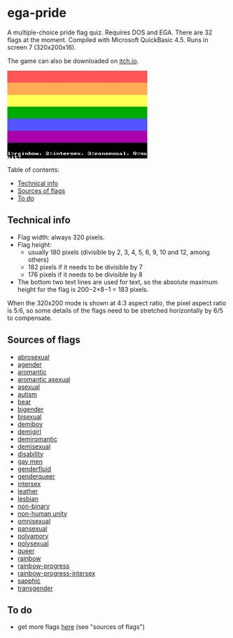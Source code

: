 # ega-pride
A multiple-choice pride flag quiz. Requires DOS and EGA. There are 32 flags at the moment. Compiled with Microsoft QuickBasic 4.5. Runs in screen 7 (320x200x16).

The game can also be downloaded on [itch.io](https://qalle.itch.io/ega-pride).

![screenshot; shows the rainbow flag and asks if it's the rainbow, intersex or pansexual flag](snap.png)

Table of contents:
* [Technical info](#technical-info)
* [Sources of flags](#sources-of-flags)
* [To do](#to-do)

## Technical info
* Flag width: always 320 pixels.
* Flag height:
  * usually 180 pixels (divisible by 2, 3, 4, 5, 6, 9, 10 and 12, among others)
  * 182 pixels if it needs to be divisible by 7
  * 176 pixels if it needs to be divisible by 8
* The bottom two text lines are used for text, so the absolute maximum height for the flag is 200&minus;2&times;8&minus;1 = 183 pixels.

When the 320x200 mode is shown at 4:3 aspect ratio, the pixel aspect ratio is 5:6, so some details of the flags need to be stretched horizontally by 6/5 to compensate.

## Sources of flags
* [abrosexual](https://commons.wikimedia.org/wiki/File:Abrosexual_flag.svg)
* [agender](https://commons.wikimedia.org/wiki/File:Agender_pride_flag.svg)
* [aromantic](https://commons.wikimedia.org/wiki/File:Aromantic_Pride_Flag.svg)
* [aromantic asexual](https://commons.wikimedia.org/wiki/File:Aroace_flag.svg)
* [asexual](https://commons.wikimedia.org/wiki/File:Asexual_Pride_Flag.svg)
* [autism](https://commons.wikimedia.org/wiki/File:Autistic_Pride_Flag.png)
* [bear](https://commons.wikimedia.org/wiki/File:Bear_Brotherhood_flag.svg)
* [bigender](https://commons.wikimedia.org/wiki/File:Bigender_Flag.svg)
* [bisexual](https://commons.wikimedia.org/wiki/File:Bisexual_Pride_Flag.svg)
* [demiboy](https://commons.wikimedia.org/wiki/File:Demiboy_Flag.svg)
* [demigirl](https://commons.wikimedia.org/wiki/File:Demigirl_Flag.svg)
* [demiromantic](https://commons.wikimedia.org/wiki/File:Demiromantic_Pride_Flag.svg)
* [demisexual](https://commons.wikimedia.org/wiki/File:Demisexual_Pride_Flag.svg)
* [disability](https://commons.wikimedia.org/wiki/File:Visually_Safe_Disability_Pride_Flag.svg)
* [gay men](https://commons.wikimedia.org/wiki/File:5-striped_New_Gay_Male_Pride_Flag.svg)
* [genderfluid](https://commons.wikimedia.org/wiki/File:Genderfluidity_Pride-Flag.svg)
* [genderqueer](https://commons.wikimedia.org/wiki/File:Genderqueer_Pride_Flag.svg)
* [intersex](https://commons.wikimedia.org/wiki/File:Intersex_Pride_Flag.svg)
* [leather](https://commons.wikimedia.org/wiki/File:Leather,_Latex,_and_BDSM_pride_-_Light.svg)
* [lesbian](https://commons.wikimedia.org/wiki/File:Lesbian_Pride_Flag_2019.svg)
* [non-binary](https://commons.wikimedia.org/wiki/File:Nonbinary_flag.svg)
* [non-human unity](https://therian.fandom.com/wiki/Non-human_Unity_Flag)
* [omnisexual](https://commons.wikimedia.org/wiki/File:Omnisexuality_flag.svg)
* [pansexual](https://commons.wikimedia.org/wiki/File:Pansexuality_Pride_Flag.svg)
* [polyamory](https://commons.wikimedia.org/wiki/File:Tricolor_Polyamory_Pride_Flag.svg)
* [polysexual](https://commons.wikimedia.org/wiki/File:Polysexuality_Pride_Flag.svg)
* [queer](https://commons.wikimedia.org/wiki/File:Queer_Flag.svg)
* [rainbow](https://commons.wikimedia.org/wiki/File:Gay_Pride_Flag.svg)
* [rainbow-progress](https://commons.wikimedia.org/wiki/File:LGBTQ%2B_rainbow_flag_Quasar_%22Progress%22_variant.svg)
* [rainbow-progress-intersex](https://commons.wikimedia.org/wiki/File:Intersex-inclusive_pride_flag.svg)
* [sapphic](https://lgbtqia.fandom.com/wiki/Sapphic)
* [transgender](https://commons.wikimedia.org/wiki/File:Transgender_Pride_flag.svg)

## To do
* get more flags [here](https://github.com/qalle2/nes-pride) (see "sources of flags")
